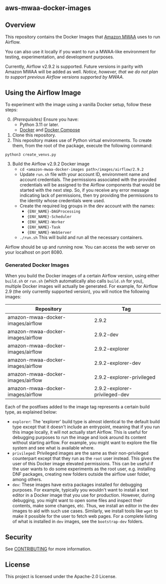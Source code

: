 ## aws-mwaa-docker-images

## Overview

This repository contains the Docker Images that [Amazon
MWAA](https://aws.amazon.com/managed-workflows-for-apache-airflow/) uses to run Airflow.

You can also use it locally if you want to run a MWAA-like environment for testing, experimentation,
and development purposes.

Currently, Airflow v2.9.2 is supported. Future versions in parity with Amazon MWAA will be added as
well. _Notice, however, that we do not plan to support previous Airflow versions supported by MWAA._

## Using the Airflow Image

To experiment with the image using a vanilla Docker setup, follow these steps:

0. _(Prerequisites)_ Ensure you have:
   - Python 3.11 or later.
   - [Docker](https://docs.docker.com/desktop/) and [Docker Compose](https://docs.docker.com/compose/install/)
1. Clone this repository.
2. This repository makes use of Python virtual environments. To create them, from the root of the
   package, execute the following command:

```
python3 create_venvs.py
```

3. Build the Airflow v2.9.2 Docker image
   - `cd <amazon-mwaa-docker-images path>/images/airflow/2.9.2`
   - Update `run.sh` file with your account ID, environment name and account credentials. The permissions associated
   with the provided credentials will be assigned to the Airflow components that would be started with the next step. 
   So, if you receive any error message indicating lack of permissions, then try providing the permissions to the 
   identity whose credentials were used.
   - Create the required log groups in the dev account with the names:
     - `{ENV_NAME}-DAGProcessing`
     - `{ENV_NAME}-Scheduler`
     - `{ENV_NAME}-Worker`
     - `{ENV_NAME}-Task`
     - `{ENV_NAME}-WebServer`
   - `./run.sh` This will build and run all the necessary containers.

Airflow should be up and running now. You can access the web server on your localhost on port 8080.

### Generated Docker Images

When you build the Docker images of a certain Airflow version, using either `build.sh` or `run.sh`
(which automatically also calls `build.sh` for you), multiple Docker images will actually be
generated. For example, for Airflow 2.9 (the only currently supported version), you will notice the
following images:

| Repository                        | Tag                           |
| --------------------------------- | ----------------------------- |
| amazon-mwaa-docker-images/airflow | 2.9.2                         |
| amazon-mwaa-docker-images/airflow | 2.9.2-dev                     |
| amazon-mwaa-docker-images/airflow | 2.9.2-explorer                |
| amazon-mwaa-docker-images/airflow | 2.9.2-explorer-dev            |
| amazon-mwaa-docker-images/airflow | 2.9.2-explorer-privileged     |
| amazon-mwaa-docker-images/airflow | 2.9.2-explorer-privileged-dev |

Each of the postfixes added to the image tag represents a certain build type, as explained below:

- `explorer`: The 'explorer' build type is almost identical to the default build type except that it
  doesn't include an entrypoint, meaning that if you run this image locally, it will not actually
  start Airflow. This is useful for debugging purposes to run the image and look around its content
  without starting airflow. For example, you might want to explore the file system and see what is
  available where.
- `privileged`: Privileged images are the same as their non-privileged counterpart except that they
  run as the `root` user instead. This gives the user of this Docker image
  elevated permissions. This can be useful if the user wants to do some experiments as the root
  user, e.g. installing DNF packages, creating new folders outside the airflow user folder, among
  others.
- `dev`: These images have extra packages installed for debugging purposes. For example, typically
  you wouldn't want to install a text editor in a Docker image that you use for production. However,
  during debugging, you might want to open some files and inspect their contents, make some changes,
  etc. Thus, we install an editor in the dev images to aid with such use cases. Similarly, we
  install tools like `wget` to make it possible for the user to fetch web pages. For a complete
  listing of what is installed in `dev` images, see the `bootstrap-dev` folders.

## Security

See [CONTRIBUTING](CONTRIBUTING.md#security-issue-notifications) for more information.

## License

This project is licensed under the Apache-2.0 License.
